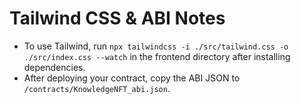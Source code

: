 # Tailwind CSS & ABI Notes

- To use Tailwind, run `npx tailwindcss -i ./src/tailwind.css -o ./src/index.css --watch` in the frontend directory after installing dependencies.
- After deploying your contract, copy the ABI JSON to `/contracts/KnowledgeNFT_abi.json`.
